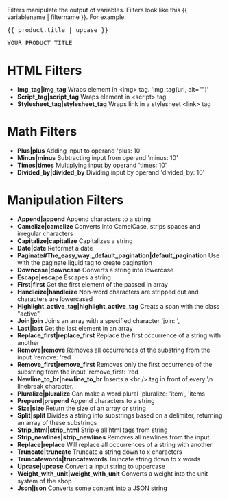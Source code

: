 Filters manipulate the output of variables. Filters look like this <nowiki>{{ variablename | filtername }}</nowiki>. For example:

<pre>{{ product.title | upcase }}</pre>
<pre class="output">YOUR PRODUCT TITLE</pre>

HTML Filters
=============

* **Img_tag|img_tag** Wraps element in &lt;img&gt; tag. 'img_tag(url, alt=&quot;&quot;)'
* **Script_tag|script_tag** Wraps element in &lt;script&gt; tag
* **Stylesheet_tag|stylesheet_tag** Wraps link in a stylesheet &lt;link&gt; tag

Math Filters
==============

* **Plus|plus** Adding input to operand 'plus: 10'
* **Minus|minus** Subtracting input from operand 'minus: 10'
* **Times|times** Multiplying input by operand 'times: 10'
* **Divided_by|divided_by** Dividing input by operand 'divided_by: 10'

Manipulation Filters
=====================

* **Append|append** Append characters to a string
* **Camelize|camelize** Converts into CamelCase, strips spaces and irregular characters
* **Capitalize|capitalize** Capitalizes a string
* **Date|date** Reformat a date
* **Paginate#The_easy_way:_default_pagination|default_pagination** Use with the paginate liquid tag to create pagination
* **Downcase|downcase** Converts a string into lowercase
* **Escape|escape** Escapes a string
* **First|first** Get the first element of the passed in array
* **Handleize|handleize** Non-word characters are stripped out and characters are lowercased
* **Highlight_active_tag|highlight_active_tag** Creats a span with the class &quot;active&quot;
* **Join|join** Joins an array with a specified character 'join: ', 
* **Last|last** Get the last element in an array
* **Replace_first|replace_first** Replace the first occurrence of a string with another
* **Remove|remove** Removes all occurrences of the substring from the input 'remove: 'red
* **Remove_first|remove_first** Removes only the first occurrence of the substring from the input 'remove_first: 'red
* **Newline_to_br|newline_to_br** Inserts a &lt;br /&gt; tag in front of every \n linebreak character.
* **Pluralize|pluralize** Can make a word plural 'pluralize: 'item', 'items
* **Prepend|prepend** Append characters to a string
* **Size|size** Return the size of an array or string
* **Split|split** Divides a string into substrings based on a delimiter, returning an array of these substrings
* **Strip_html|strip_html** Striple all html tags from string
* **Strip_newlines|strip_newlines** Removes all newlines from the input
* **Replace|replace** Will replace all occurrences of a string with another
* **Truncate|truncate** Truncate a string down to x characters
* **Truncatewords|truncatewords** Truncate string down to x words
* **Upcase|upcase** Convert a input string to uppercase
* **Weight_with_unit|weight_with_unit** Converts a weight into the unit system of the shop
* **Json|json** Converts some content into a JSON string